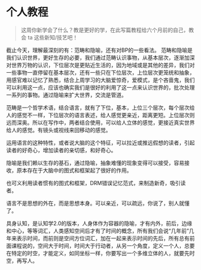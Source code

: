 # 个人教程

>这周你新学会了什么？教是更好的学，在此写篇教程给六个月前的自己，教会 ta 这些新知/技艺吧！


截止今天，理解最深刻的有：范畴和隐喻，还有对BP的一些看法。
范畴和隐喻是我们认识世界，更好生存的必要，我们通过范畴认识事物，从基本层次，逐渐加深对世界万物的认识，下位层次是更贴近生活的，因为地域或是其他的差异，我们对一些事物一直停留在基本层次，还有一些只在下位层次，上位层次更笼统和抽象，用感官难以记忆了熟悉，结合上周学习的大脑爱惊奇，爱模式，是个吝啬鬼，我们可以利用这一点，应该也确实我们是很好的利用了这一点来认识世界的，批次处理一系列的事物。通过隐喻来扩大世界，交流是管道。

范畴是一个哲学术语，结合语言，就有了下位，基本，上位三个层次，每个层次给人的感觉不一样，下位层次的语言表述，给人感觉更亲近，距离更短。上位层次则远而深奥。所以在写作中，两者结合使用，可以给人立体的感觉，更接近真实世界给人的感觉。有镜头或视线来回移动的感觉。


运用语言的这种特性，或者说大脑的这个特征，可以拉近或推远假想的读者，引起读者的好奇心，增加读者的亲切感，和好奇心。


隐喻是我们赖以生存的基石，通过隐喻，抽象难懂的现象变得可以接受，容易接收，原本存在于大脑中的图式和框架起了很好的作用。

也可义利用读者惯有的图式和框架，DRM错误记忆范式，来制造新奇，吸引读者。

语言不是思想的外在，而是思想本身。可以亲近，可以疏远，你说了，别人就懂了。


具身认知，是认知学2.0的版本，人身体作为容器的隐喻，才有内外，前后，边缘和中心，等等词汇，人类感知空间后才有了时间的概念，所有我们会说“几年前”几年来表示时间，而前则是空间方位词汇，加在一起来表示时间的先后，所有总有前面课程说的，空间大于时间，时间大于行动者，从另一个角度，定义一个人，总要在特定的时空，才能定义，如同坐标一样，你要写出一个多维立体的人，就要先时空，再写人。
